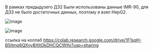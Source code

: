 В рамках предыдузего ДЗ2 Были использованы данные IMR-90, для ДЗ3 не было достаточных данных, поэтому я взял HepG2.

![image](https://user-images.githubusercontent.com/43177979/160285235-f2e80034-7fbb-4f36-ae16-91134daeaa46.png)


![image](https://user-images.githubusercontent.com/43177979/160285260-75f6767e-08b7-42e9-831f-12ce42a6d5a9.png)

ссылка на коллаб https://colab.research.google.com/drive/1F1sqH-B5Itmp6QXnyBXltDkDHCQCWjfo?usp=sharing

